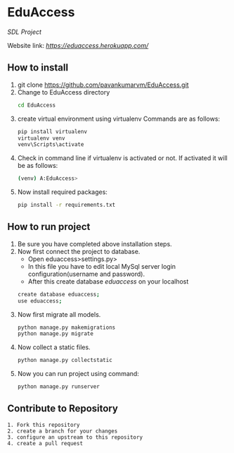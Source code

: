 # EduAccess

_SDL Project_

Website link: _https://eduaccess.herokuapp.com/_

## How to install

1. git clone https://github.com/pavankumarvm/EduAccess.git
2. Change to EduAccess directory
   ```bash
   cd EduAccess
   ```
3. create virtual environment using virtualenv
   Commands are as follows:
   ```bash
   pip install virtualenv
   virtualenv venv
   venv\Scripts\activate
   ```
4. Check in command line if virtualenv is activated or not.
   If activated it will be as follows:
   ```bash
   (venv) A:EduAccess>
   ```
5. Now install required packages:
   ```bash
   pip install -r requirements.txt
   ```

## How to run project

1. Be sure you have completed above installation steps.
2. Now first connect the project to database.
   - Open eduaccess>settings.py>
   - In this file you have to edit local MySql server login configuration(username and password).
   - After this create database _eduaccess_ on your localhost
   ```bash
   create database eduaccess;
   use eduaccess;
   ```
3. Now first migrate all models.
   ```bash
   python manage.py makemigrations
   python manage.py migrate
   ```
4. Now collect a static files.
   ```bash
   python manage.py collectstatic
   ```
5. Now you can run project using command:
   ```bash
   python manage.py runserver
   ```

## Contribute to Repository

```
1. Fork this repository
2. create a branch for your changes
3. configure an upstream to this repository
4. create a pull request
```
